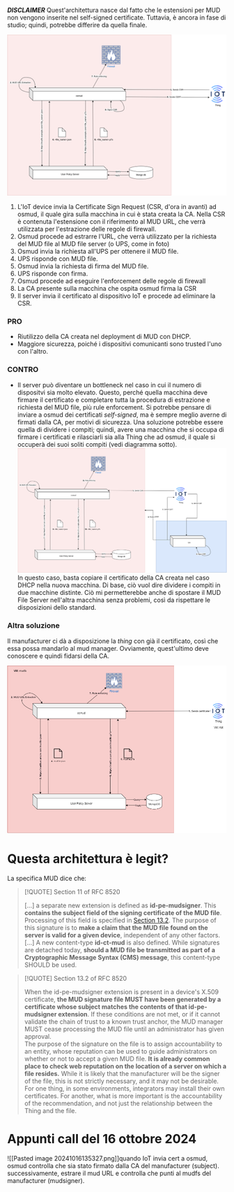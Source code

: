 ***DISCLAIMER***      Quest'architettura nasce dal fatto che le estensioni per MUD non vengono inserite nel self-signed certificate. Tuttavia, è ancora in fase di studio; quindi, potrebbe differire da quella finale.

![Architettura di riferimento](src/ref_arch.png)

1. L'IoT device invia la Certificate Sign Request (CSR, d'ora in avanti) ad osmud, il quale gira sulla macchina in cui è stata creata la CA. Nella CSR è contenuta l'estensione con il riferimento al MUD URL, che verrà utilizzata per l'estrazione delle regole di firewall.
2. Osmud procede ad estrarre l'URL, che verrà utilizzato per la richiesta del MUD file al MUD file server (o UPS, come in foto)
3. Osmud invia la richiesta all'UPS per ottenere il MUD file.
4. UPS risponde con MUD file.
5. Osmud invia la richiesta di firma del MUD file.
6. UPS risponde con firma.
7. Osmud procede ad eseguire l'enforcement delle regole di firewall
8. La CA presente sulla macchina che ospita osmud firma la CSR
9. Il server invia il certificato al dispositivo IoT e procede ad eliminare la CSR.

### PRO

- Riutilizzo della CA creata nel deployment di MUD con DHCP.
- Maggiore sicurezza, poiché i dispositivi comunicanti sono trusted l'uno con l'altro.

### CONTRO
- Il server può diventare un bottleneck nel caso in cui il numero di dispositvi sia molto elevato. Questo, perché quella macchina deve firmare il certificato e completare tutta la procedura di estrazione e richiesta del MUD file, più rule enforcement. Si potrebbe pensare di inviare a osmud dei certificati *self-signed*, ma è sempre meglio averne di firmati dalla CA, per motivi di sicurezza. Una soluzione potrebbe essere quella di dividere i compiti; quindi, avere una macchina che si occupa di firmare i certificati e rilasciarli sia alla Thing che ad osmud, il quale si occuperà dei suoi soliti compiti (vedi diagramma sotto).
![Una prima ottimizzazione](src/optimization_1.png)
	In questo caso, basta copiare il certificato della CA creata nel caso DHCP nella nuova macchina. Di base, ciò vuol dire dividere i compiti in due macchine distinte. Ciò mi permetterebbe anche di spostare il MUD File Server nell'altra macchina senza problemi, così da rispettare le disposizioni dello standard.

### Altra soluzione

Il manufacturer ci dà a disposizione la *thing* con già il certificato, così che essa possa mandarlo al mud manager. Ovviamente, quest'ultimo deve conoscere e quindi fidarsi della CA.

![Versione finale](src/ref_arch_final.png)


# Questa architettura è legit?

La specifica MUD dice che: 

>[!QUOTE] Section 11 of RFC 8520
>
>[...] a separate new extension is defined as **id-pe-mudsigner**. This **contains the subject field of the signing certificate of the MUD file**.  Processing of this field is specified in [Section 13.2](https://datatracker.ietf.org/doc/html/rfc8520#section-13.2). 
   The purpose of this signature is to **make a claim that the MUD file**
   **found on the server is valid for a given device**, independent of any
   other factors.  [...]
   A new content-type **id-ct-mud** is also defined.  While signatures are
   detached today, **should a MUD file be transmitted as part of a**
   **Cryptographic Message Syntax (CMS) message**, this content-type SHOULD
   be used.


> [!QUOTE] Section 13.2 of RFC 8520
> 
> When the id-pe-mudsigner extension is present in a device's X.509 certificate, **the MUD signature file MUST have been generated by a certificate whose subject matches the contents of that id-pe-mudsigner extension**.  If these conditions are not met, or if it cannot validate the chain of trust to a known trust anchor, the MUD manager MUST cease processing the MUD file until an administrator has given approval.  
   The purpose of the signature on the file is to assign accountability
   to an entity, whose reputation can be used to guide administrators on
   whether or not to accept a given MUD file.  **It is already common**
   **place to check web reputation on the location of a server on which a**
   **file resides.**  While it is likely that the manufacturer will be the
   signer of the file, this is not strictly necessary, and it may not be
   desirable.  For one thing, in some environments, integrators may
   install their own certificates.  For another, what is more important
   is the accountability of the recommendation, and not just the
   relationship between the Thing and the file.
   


# Appunti call del 16 ottobre 2024


![[Pasted image 20241016135327.png]]quando IoT invia cert a osmud, osmud controlla che sia stato firmato dalla CA del manufacturer (subject). successivamente, estrare il mud URL e controlla che punti al mudfs del manufacturer (mudsigner).